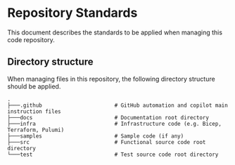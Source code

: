 # Repository Standards

This document describes the standards to be applied when managing this code repository.

## Directory structure

When managing files in this repository, the following directory structure should be applied.

```text
.
├───.github                       # GitHub automation and copilot main instruction files
├───docs                          # Documentation root directory
├───infra                         # Infrastructure code (e.g. Bicep, Terraform, Pulumi)
├───samples                       # Sample code (if any)
├───src                           # Functional source code root directory
└───test                          # Test source code root directory
```
